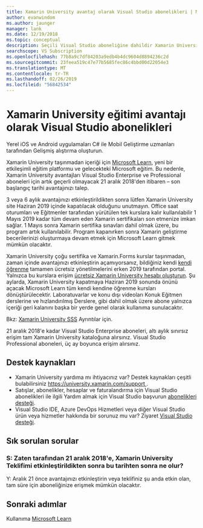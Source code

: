 ```yaml
---
title: Xamarin University avantaj olarak Visual Studio abonelikleri | Microsoft Docs
author: evanwindom
ms.author: jaunger
manager: lank
ms.date: 12/19/2018
ms.topic: conceptual
description: Seçili Visual Studio aboneliğine dahildir Xamarin University eğitimi aboneliği hakkında bilgi edinin.
searchscope: VS Subscription
ms.openlocfilehash: 77b8a9c7df84203a9edb4b4dc9604d8894236c2d
ms.sourcegitcommit: 23feea519c47e77b5685fec86c4bbd00d22054e3
ms.translationtype: MT
ms.contentlocale: tr-TR
ms.lasthandoff: 02/26/2019
ms.locfileid: "56842534"
---
```

# <a name="xamarin-university-training-benefit-in-visual-studio-subscriptions"></a>Xamarin University eğitimi avantajı olarak Visual Studio abonelikleri

Yerel iOS ve Android uygulamaları C# ile Mobil Geliştirme uzmanları tarafından Gelişmiş alıştırma oluşturun.

Xamarin University taşınmadan içeriği için [Microsoft Learn](http://microsoft.com/learn), yeni bir etkileşimli eğitim platformu ve gelecekteki Microsoft eğitim. Bu nedenle, Xamarin University avantajları Visual Studio Enterprise ve Professional aboneleri için artık geçerli olmayacak 21 aralık 2018'den itibaren – son başlangıç tarihi avantajınızı talep.

3 veya 6 aylık avantajınızı etkinleştirildikten sonra lütfen Xamarin University site Haziran 2019 içinde kapatılacak olduğunu unutmayın. Office saat oturumları ve Eğitmenler tarafından yürütülen tek kurslara kalır kullanılabilir 1 Mayıs 2019 kadar tüm devam eden Xamarin sertifikaları son etmenize imkan sağlar. 1 Mayıs sonra Xamarin sertifika sınavları dahil olmak üzere, bu program artık kullanılabilir. Program kapanırken sonra Xamarin geliştirme becerilerinizi oluşturmaya devam etmek için Microsoft Learn gitmek mümkün olacaktır.

Xamarin University çoğu sertifika ve Xamarin.Forms kurslar taşınmadan, zaman içinde avantajınızı etkinleştirin açamıyorsanız, bildiğiniz kendi [kendi öğrenme](https://elearning.xamarin.com) tamamen ücretsiz yönetilmelerini erken 2019 tarafından portal. Yalnızca bu kurslara erişim [ücretsiz Xamarin University hesabı oluşturun](https://university.xamarin.com/createfreeaccount). Şu aylarda, Xamarin University kapatmaya Haziran 2019 sonunda önünü açacak Microsoft Learn tüm kendi kendine öğrenme kursları dönüştürülecektir. Laboratuvarlar ve konu dışı videoları Konuk Eğitmen derslerine ve hızlandırılmış Derslere, gibi dahil olmak üzere abone yalnızca içeriği geri kalanını başka bir yerde genel olarak kullanıma sunulacaktır.

Bkz: [Xamarin University SSS](https://university.xamarin.com/faq) Ayrıntılar için.

21 aralık 2018'e kadar Visual Studio Enterprise aboneleri, altı aylık sınırsız erişim tam Xamarin University kataloğuna alırsınız.  Visual Studio Professional aboneleri, üç ay boyunca erişim alırsınız.


## <a name="support-resources"></a>Destek kaynakları
-  Xamarin University yardıma mı ihtiyacınız var?  Destek kaynakları çeşitli bulabilirsiniz [ https://university.xamarin.com/support ](https://university.xamarin.com/support).
-  Satışlar, abonelikler, hesaplar ve faturalandırma için Visual Studio abonelikleri ile ilgili Yardım almak için Visual Studio başvurun [abonelikleri desteği](https://visualstudio.microsoft.com/subscriptions/support/).
-  Visual Studio IDE, Azure DevOps Hizmetleri veya diğer Visual Studio ürün veya hizmetler hakkında bir sorunuz mu var?  Ziyaret [Visual Studio desteği](https://visualstudio.microsoft.com/support/).

## <a name="frequently-asked-questions"></a>Sık sorulan sorular
### <a name="q--if-ive-already-activated-my-xamarin-university-benefit-by-december-21-2018-what-happens-after-that-date"></a>S:  Zaten tarafından 21 aralık 2018'e, Xamarin University Teklifimi etkinleştirildikten sonra bu tarihten sonra ne olur?
Y: Aralık 21 önce avantajınızı etkinleştirin veya teklifiniz şu anda etkin olan, tam süre için aboneliğinize erişmek mümkün olacaktır.

## <a name="next-steps"></a>Sonraki adımlar
Kullanıma [Microsoft Learn](http://microsoft.com/learn)